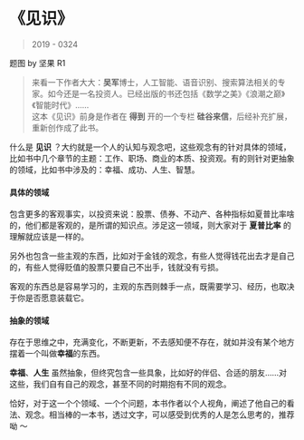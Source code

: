 # 《见识》

> 2019 - 0324

题图 by 坚果 R1

> 来看一下作者大大：**吴军**博士，人工智能、语音识别、搜索算法相关的专家。如今还是一名投资人。已经出版的书还包括《数学之美》《浪潮之巅》《智能时代》……  
这本《见识》前身是作者在 **得到** 开的一个专栏 **硅谷来信**，后经补充扩展，重新创作成了此书。

什么是 **见识** ？大约就是一个人的认知与观念吧，这些观念有的针对具体的领域，比如书中几个章节的主题：工作、职场、商业的本质、投资观。有的则针对更抽象的领域，比如书中涉及的：幸福、成功、人生、智慧。

#### 具体的领域  
包含更多的客观事实，以投资来说：股票、债券、不动产、各种指标如夏普比率啥的，他们都是客观的，是所谓的知识点。涉足这一领域，则大家对于 **夏普比率** 的理解就应该是一样的。

另外也包含一些主观的东西，比如对于金钱的观念，有些人觉得钱花出去才是自己的，有些人觉得贬值的股票只要自己不出手，钱就没有亏损。

客观的东西总是容易学习的，主观的东西则棘手一点，既需要学习、经历，也取决于你是否愿意装载它。

#### 抽象的领域
存在于思维之中，充满变化，不断更新，不去感知便不存在，就如并没有某个地方摆着一个叫做**幸福**的东西。

**幸福**、**人生** 虽然抽象，但终究包含一些具象，比如好的伴侣、合适的朋友……对这些，我们自有自己的观念，甚至不同的时期抱有不同的观念。

恰好，对于这一个个领域、一个个问题，本书作者以个人视角，阐述了他自己的看法、观念。相当棒的一本书，透过文字，可以感受到优秀的人是怎么思考的，推荐呦 ～







